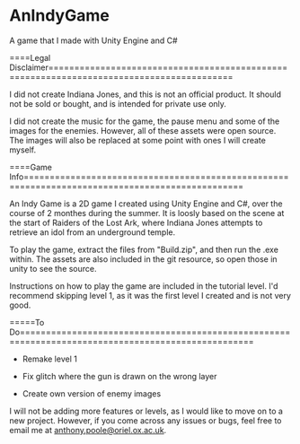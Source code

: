 # AnIndyGame
A game that I made with Unity Engine and C#

====Legal Disclaimer=========================================================================================

I did not create Indiana Jones, and this is not an official product. It should not be sold or bought, and is intended for private use only.

I did not create the music for the game, the pause menu and some of the images for the enemies. However, all of these assets were open source. The images will also be replaced at some point with ones I will create myself.

====Game Info================================================================================================

An Indy Game is a 2D game I created using Unity Engine and C#, over the course of 2 monthes during the summer. It is loosly based on the scene at the start of Raiders of the Lost Ark, where Indiana Jones attempts to retrieve an idol from an underground temple.

To play the game, extract the files from "Build.zip", and then run the .exe within. The assets are also included in the git resource, so open those in unity to see the source.

Instructions on how to play the game are included in the tutorial level. I'd recommend skipping level 1, as it was the first level I created and is not very good.

=====To Do===================================================================================================

- Remake level 1

- Fix glitch where the gun is drawn on the wrong layer

- Create own version of enemy images

I will not be adding more features or levels, as I would like to move on to a new project. However, if you come across any issues or bugs, feel free to email me at anthony.poole@oriel.ox.ac.uk.
